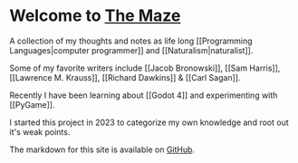 # Welcome to [The Maze](https://jwd.me)

A collection of my thoughts and notes as life long [[Programming Languages|computer programmer]] and [[Naturalism|naturalist]].

Some of my favorite writers include [[Jacob Bronowski]], [[Sam Harris]], [[Lawrence M. Krauss]], [[Richard Dawkins]] & [[Carl Sagan]].

Recently I have been learning about [[Godot 4]] and experimenting with [[PyGame]].

I started this project in 2023 to categorize my own knowledge and root out it's weak points.

The markdown for this site is available on [GitHub](https://github.com/jwd83/obsidian-the-maze).


